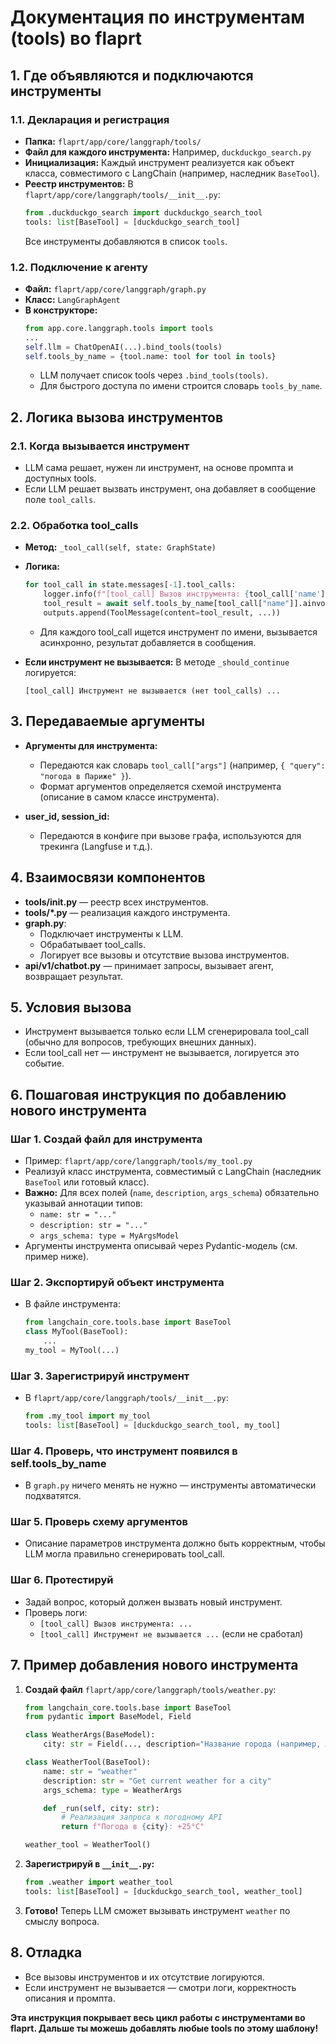 # Документация по инструментам (tools) во flaprt

## 1. Где объявляются и подключаются инструменты

### 1.1. Декларация и регистрация
- **Папка:**  `flaprt/app/core/langgraph/tools/`
- **Файл для каждого инструмента:**  Например, `duckduckgo_search.py`
- **Инициализация:**  Каждый инструмент реализуется как объект класса, совместимого с LangChain (например, наследник `BaseTool`).
- **Реестр инструментов:**  В `flaprt/app/core/langgraph/tools/__init__.py`:
  ```python
  from .duckduckgo_search import duckduckgo_search_tool
  tools: list[BaseTool] = [duckduckgo_search_tool]
  ```
  Все инструменты добавляются в список `tools`.

### 1.2. Подключение к агенту
- **Файл:**  `flaprt/app/core/langgraph/graph.py`
- **Класс:**  `LangGraphAgent`
- **В конструкторе:**
  ```python
  from app.core.langgraph.tools import tools
  ...
  self.llm = ChatOpenAI(...).bind_tools(tools)
  self.tools_by_name = {tool.name: tool for tool in tools}
  ```
  - LLM получает список tools через `.bind_tools(tools)`.
  - Для быстрого доступа по имени строится словарь `tools_by_name`.

## 2. Логика вызова инструментов

### 2.1. Когда вызывается инструмент
- LLM сама решает, нужен ли инструмент, на основе промпта и доступных tools.
- Если LLM решает вызвать инструмент, она добавляет в сообщение поле `tool_calls`.

### 2.2. Обработка tool_calls
- **Метод:**  `_tool_call(self, state: GraphState)`
- **Логика:**
  ```python
  for tool_call in state.messages[-1].tool_calls:
      logger.info(f"[tool_call] Вызов инструмента: {tool_call['name']} с аргументами: {tool_call['args']} ...")
      tool_result = await self.tools_by_name[tool_call["name"]].ainvoke(tool_call["args"])
      outputs.append(ToolMessage(content=tool_result, ...))
  ```
  - Для каждого tool_call ищется инструмент по имени, вызывается асинхронно, результат добавляется в сообщения.

- **Если инструмент не вызывается:**  В методе `_should_continue` логируется:
  ```
  [tool_call] Инструмент не вызывается (нет tool_calls) ...
  ```

## 3. Передаваемые аргументы

- **Аргументы для инструмента:**
  - Передаются как словарь `tool_call["args"]` (например, `{ "query": "погода в Париже" }`).
  - Формат аргументов определяется схемой инструмента (описание в самом классе инструмента).

- **user_id, session_id:**
  - Передаются в конфиге при вызове графа, используются для трекинга (Langfuse и т.д.).

## 4. Взаимосвязи компонентов

- **tools/__init__.py** — реестр всех инструментов.
- **tools/*.py** — реализация каждого инструмента.
- **graph.py**:
  - Подключает инструменты к LLM.
  - Обрабатывает tool_calls.
  - Логирует все вызовы и отсутствие вызова инструментов.
- **api/v1/chatbot.py** — принимает запросы, вызывает агент, возвращает результат.

## 5. Условия вызова

- Инструмент вызывается только если LLM сгенерировала tool_call (обычно для вопросов, требующих внешних данных).
- Если tool_call нет — инструмент не вызывается, логируется это событие.

## 6. Пошаговая инструкция по добавлению нового инструмента

### Шаг 1. Создай файл для инструмента
- Пример: `flaprt/app/core/langgraph/tools/my_tool.py`
- Реализуй класс инструмента, совместимый с LangChain (наследник `BaseTool` или готовый класс).
- **Важно:** Для всех полей (`name`, `description`, `args_schema`) обязательно указывай аннотации типов:
  - `name: str = "..."`
  - `description: str = "..."`
  - `args_schema: type = MyArgsModel`
- Аргументы инструмента описывай через Pydantic-модель (см. пример ниже).

### Шаг 2. Экспортируй объект инструмента
- В файле инструмента:
  ```python
  from langchain_core.tools.base import BaseTool
  class MyTool(BaseTool):
      ...
  my_tool = MyTool(...)
  ```

### Шаг 3. Зарегистрируй инструмент
- В `flaprt/app/core/langgraph/tools/__init__.py`:
  ```python
  from .my_tool import my_tool
  tools: list[BaseTool] = [duckduckgo_search_tool, my_tool]
  ```

### Шаг 4. Проверь, что инструмент появился в self.tools_by_name
- В `graph.py` ничего менять не нужно — инструменты автоматически подхватятся.

### Шаг 5. Проверь схему аргументов
- Описание параметров инструмента должно быть корректным, чтобы LLM могла правильно сгенерировать tool_call.

### Шаг 6. Протестируй
- Задай вопрос, который должен вызвать новый инструмент.
- Проверь логи:
  - `[tool_call] Вызов инструмента: ...`
  - `[tool_call] Инструмент не вызывается ...` (если не сработал)

## 7. Пример добавления нового инструмента

1. **Создай файл** `flaprt/app/core/langgraph/tools/weather.py`:
   ```python
   from langchain_core.tools.base import BaseTool
   from pydantic import BaseModel, Field

   class WeatherArgs(BaseModel):
       city: str = Field(..., description="Название города (например, Лиссабон, Paris, Tokyo)")

   class WeatherTool(BaseTool):
       name: str = "weather"
       description: str = "Get current weather for a city"
       args_schema: type = WeatherArgs

       def _run(self, city: str):
           # Реализация запроса к погодному API
           return f"Погода в {city}: +25°C"

   weather_tool = WeatherTool()
   ```

2. **Зарегистрируй в `__init__.py`:**
   ```python
   from .weather import weather_tool
   tools: list[BaseTool] = [duckduckgo_search_tool, weather_tool]
   ```

3. **Готово!**  Теперь LLM сможет вызывать инструмент `weather` по смыслу вопроса.

## 8. Отладка

- Все вызовы инструментов и их отсутствие логируются.
- Если инструмент не вызывается — смотри логи, корректность описания и промпта.

**Эта инструкция покрывает весь цикл работы с инструментами во flaprt.  Дальше ты можешь добавлять любые tools по этому шаблону!** 